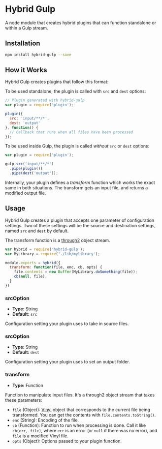 # Hybrid Gulp

A node module that creates hybrid plugins that can function standalone or within a Gulp stream.

## Installation

```bash
npm install hybrid-gulp --save
```

## How it Works

Hybrid Gulp creates plugins that follow this format:

To be used standalone, the plugin is called with `src` and `dest` options:

```js
// Plugin generated with hybrid-gulp
var plugin = require('plugin');

plugin({
  src: 'input/**/*',
  dest: 'output'
}, function() {
  // Callback that runs when all files have been processed
});
```

To be used inside Gulp, the plugin is called *without* `src` or `dest` options:

```js
var plugin = require('plugin');

gulp.src('input/**/*')
  .pipe(plugin())
  .pipe(dest('output'));
```

Internally, your plugin defines a *transform* function which works the exact same in both situations. The transform gets an input file, and returns a modified output file.

## Usage

Hybrid Gulp creates a plugin that accepts one parameter of configuration settings. Two of these settings will be the source and destination settings, named `src` and `dest` by default.

The transform function is a [through2](https://npmjs.com/package/through2) object stream.

```js
var hybrid = require('hybrid-gulp');
var MyLibrary = require('./lib/mylibrary');

module.exports = hybrid({
  transform: function(file, enc, cb, opts) {
    file.contents = new Buffer(MyLibrary.doSomething(file));
    cb(null, file);
  }
})
```

### srcOption

- **Type:** String
- **Default:** `src`

Configuration setting your plugin uses to take in source files.

### srcOption

- **Type:** String
- **Default:** `dest`

Configuration setting your plugin uses to set an output folder.

### transform

- **Type:** Function

Function to manipulate input files. It's a through2 object stream that takes these parameters:

- `file` (Object): [Vinyl](https://npmjs.com/package/vinyl) object that corresponds to the current file being transformed. You can get the contents with `file.contents.toString()`.
- `enc` (String): Encoding of the file.
- `cb` (Function): Function to run when processing is done. Call it like `cb(err, file)`, where `err` is an error (or `null` if there was no error), and `file` is a modified Vinyl file.
- `opts` (Object): Options passed to your plugin function.
